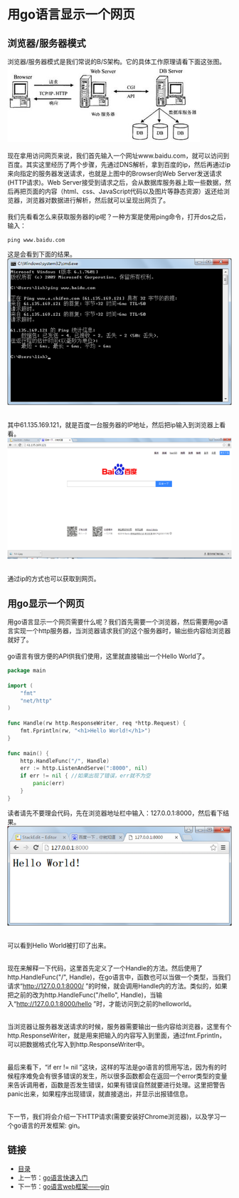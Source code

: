 # 用go语言显示一个网页

## 浏览器/服务器模式
浏览器/服务器模式是我们常说的B/S架构。它的具体工作原理请看下面这张图。
![](./imgs/5.3/5.3-1.jpg?raw=true)<br><br>
现在拿用访问网页来说，我们首先输入一个网址www.baidu.com，就可以访问到百度。其实这里经历了两个步骤，先通过DNS解析，拿到百度的ip，然后再通过ip来向指定的服务器发送请求，也就是上图中的Browser向Web Server发送请求(HTTP请求)。Web Server接受到请求之后，会从数据库服务器上取一些数据，然后再把页面的内容（html、css、JavaScript代码以及图片等静态资源）返还给浏览器，浏览器对数据进行解析，然后就可以呈现出网页了。 <br> <br>
我们先看看怎么来获取服务器的ip呢？一种方案是使用ping命令，打开dos之后，输入：<br>
``` shell
ping www.baidu.com
```
这是会看到下面的结果。<br>
![](./imgs/5.3/5.3-2.png?raw=true)<br><br>

其中61.135.169.121，就是百度一台服务器的IP地址，然后把ip输入到浏览器上看看。<br>
![](./imgs/5.3/5.3-3.png?raw=true)<br><br>

通过ip的方式也可以获取到网页。

## 用go显示一个网页
用go语言显示一个网页需要什么呢？我们首先需要一个浏览器，然后需要用go语言实现一个http服务器，当浏览器请求我们的这个服务器时，输出些内容给浏览器就好了。<br><br>
go语言有很方便的API供我们使用，这里就直接输出一个Hello World了。
``` go
package main

import (
	"fmt"
	"net/http"
)

func Handle(rw http.ResponseWriter, req *http.Request) {
	fmt.Fprintln(rw, "<h1>Hello World!</h1>")
}

func main() {
	http.HandleFunc("/", Handle)
	err := http.ListenAndServe(":8000", nil)
	if err != nil { //如果出现了错误，err就不为空
		panic(err)
	}
}

```
读者请先不要理会代码，先在浏览器地址栏中输入：127.0.0.1:8000，然后看下结果。<br>
![](./imgs/5.3/5.3-4.png?raw=true)<br><br>

可以看到Hello World被打印了出来。 <br><br>

现在来解释一下代码，这里首先定义了一个Handle的方法。然后使用了http.HandleFunc("/", Handle)，在go语言中，函数也可以当做一个类型，当我们请求“http://127.0.0.1:8000/ ”的时候，就会调用Handle内的方法。类似的，如果把之前的改为http.HandleFunc("/hello", Handle)，当输入“http://127.0.0.1:8000/hello ”时，才能访问到之前的helloworld。 <br><br>

当浏览器让服务器发送请求的时候，服务器需要输出一些内容给浏览器，这里有个http.ResponseWriter，就是用来把输入的内容写入到里面，通过fmt.Fprintln，可以把数据格式化写入到http.ResponseWriter中。 <br><br>

最后来看下，“if err != nil ”这块，这样的写法是go语言的惯用写法，因为有的时候程序难免会有很多错误的发生，所以很多函数都会在返回一个error类型的变量来告诉调用者，函数是否发生错误，如果有错误自然就要进行处理。这里把警告panic出来，如果程序出现错误，就直接退出，并显示出报错信息。<br><br>

下一节，我们将会介绍一下HTTP请求(需要安装好Chrome浏览器)，以及学习一个go语言的开发框架: gin。


## 链接
- [目录](directory.md)  
- 上一节：[go语言快速入门](5.2.md)  
- 下一节：[go语言web框架——gin](5.4.md)
